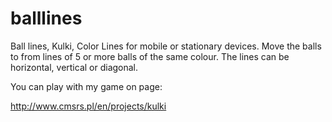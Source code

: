 balllines
=========

Ball lines, Kulki, Color Lines for mobile or stationary devices. 
Move the balls to from lines of 5 or more balls of the same colour. 
The lines can be horizontal, vertical or diagonal.

You can play with my game on page:

http://www.cmsrs.pl/en/projects/kulki

